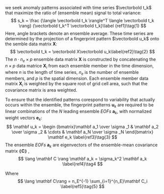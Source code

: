 we seek anomaly patterns associated with time series $\vectorbold t_k$ that maximize the ratio of (ensemble mean) signal to total variance:
$$
s_k = \frac {\langle \vectorbold t_k \rangle^T \langle \vectorbold t_k \rang} {\vectorbold t_k^T \vectorbold t_k}\label {ref1}\tag{1}
$$
Here, angle brackets denote an ensemble average. These time series are determined by the projection of a fingerprint pattern $\vectorbold u_k$ onto the semble data matrix $\mathbf X$:
$$
\vectorbold t_k = \vectorbold X\vectorbold u_k\label{ref2}\tag{2}
$$
The $n \cdot n_e \times p$  ensemble data matrix $\mathbf X$ is constructed by concatenating the $n\times p$ data matrice $\mathbf X_i$ from each ensemble member in the time dimension, where $n$ is the length of time series, $n_e$ is the number of ensemble members, and $p$ is the spatial dimension. Each ensemble member data matrix $\mathbf X_i$ is weighted by the square root of grid cell area, such that the covariance matrix is area weighted.

To ensure that the identified patterns corespond to variability that actually occurs within the ensemble, the fingerprint patterns $\mathbf u_k$ are required to be linear combinations of the $N$ leading ensemble $EOFs$ $\mathbf a_k$, with normalized weight vectors $\mathbf e_k$:
$$
\mathbf u_k = \begin {bmatrix}\mathbf a_1 \over \sigma _1 & \mathbf a_2 \over \sigma _2 & \cdots & \mathbf a_N \over \sigma _N \end{bmatrix} \mathbf e_k \label{ref3}\tag{3}
$$
The ensemble $EOFs$ $\mathbf a_k$ are eigenvectors of the ensemble-mean covariance matrix $\lang \mathbf C \rang$ ,
$$
\lang \mathbf C \rang \mathbf a_k = \sigma_k^2 \mathbf a_k \label{ref4}\tag4
$$


Where
$$
\lang \mathbf C\rang = n_E^{-1} \sum_{i=1}^{n_E}\mathbf C_i \label{ref5}\tag{5}
$$